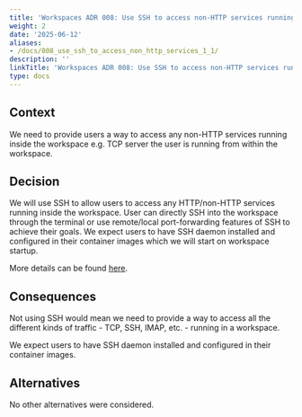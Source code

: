 ```yaml
---
title: 'Workspaces ADR 008: Use SSH to access non-HTTP services running in a workspace'
weight: 2
date: '2025-06-12'
aliases:
- /docs/008_use_ssh_to_access_non_http_services_1_1/
description: ''
linkTitle: 'Workspaces ADR 008: Use SSH to access non-HTTP services running in a workspace'
type: docs
---
```


## Context

We need to provide users a way to access any non-HTTP services running inside the workspace
e.g. TCP server the user is running from within the workspace.

## Decision

We will use SSH to allow users to access any HTTP/non-HTTP services running inside the workspace.
User can directly SSH into the workspace through the terminal or
use remote/local port-forwarding features of SSH to achieve their goals.
We expect users to have SSH daemon installed and configured in their container images
which we will start on workspace startup.

More details can be found [here](https://gitlab.com/groups/gitlab-org/-/epics/10478).

## Consequences

Not using SSH would mean we need to provide a way to access all the different kinds of traffic -
TCP, SSH, IMAP, etc. - running in a workspace.

We expect users to have SSH daemon installed and configured in their container images.

## Alternatives

No other alternatives were considered.
